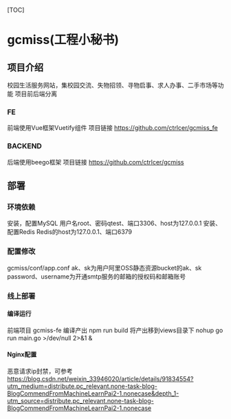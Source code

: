 [TOC]  

# gcmiss(工程小秘书)  
## 项目介绍  
校园生活服务网站，集校园交流、失物招领、寻物启事、求人办事、二手市场等功能
项目前后端分离

### FE
前端使用Vue框架Vuetify组件
项目链接
https://github.com/ctrlcer/gcmiss_fe

### BACKEND
后端使用beego框架
项目链接
https://github.com/ctrlcer/gcmiss

## 部署
### 环境依赖
安装，配置MySQL
用户名root、密码qtest、端口3306、host为127.0.0.1
安装、配置Redis
Redis的host为127.0.0.1、端口6379

### 配置修改
gcmiss/conf/app.conf
ak、sk为用户阿里OSS静态资源bucket的ak、sk
password、username为开通smtp服务的邮箱的授权码和邮箱账号

### 线上部署

#### 编译运行
前端项目 gcmiss-fe
编译产出
npm run build
将产出移到views目录下
nohup go run main.go  >/dev/null 2>&1 &

#### Nginx配置
恶意请求ip封禁，可参考  
https://blog.csdn.net/weixin_33946020/article/details/91834554?utm_medium=distribute.pc_relevant.none-task-blog-BlogCommendFromMachineLearnPai2-1.nonecase&depth_1-utm_source=distribute.pc_relevant.none-task-blog-BlogCommendFromMachineLearnPai2-1.nonecase

